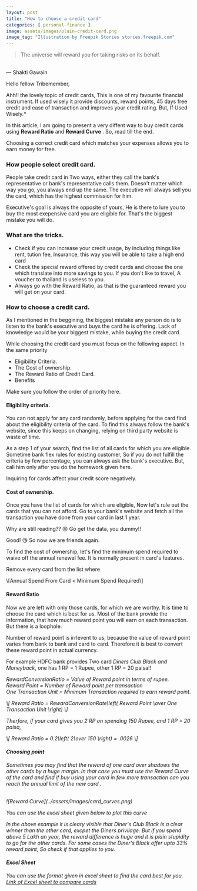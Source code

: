 ```yaml
---
layout: post
title: "How to choose a credit card"
categories: [ personal-finance ]
image: assets/images/plain-credit-card.png
image_tag: "Illustration by Freepik Stories stories.freepik.com"
---
```

> The universe will reward you for taking risks on its behalf.
<br>
— Shakti Gawain


Hello fellow Tribemember,

Ahh!! the lovely topic of credit cards, This is one of my favourite financial instrument. If used wisely it provide discounts, reward points, 45 days free credit and ease of transaction and improves your credit rating. But, If Used Wisely.* 

In this article, I am going to present a very diffent way to buy credit cards using **Reward Ratio** and **Reward Curve** . So, read till the end.

Choosing a correct credit card which matches your expenses allows you to earn money for free.

### How people select credit card.
People take credit card in Two ways, either they call the bank's representative or bank's representative calls them. Doesn't matter which way you go, you always end up the same. The executive will always sell you the card, which has the highest commission for him.

Executive's goal is always the opposite of yours, He is there to lure you to buy the most exepensive card you are eligible for. That's the biggest mistake you will do.

### What are the tricks.
* Check if you can increase your credit usage, by including things like rent, tution fee, Insurance, this way you will be able to take a high end card
* Check the special reward offered by credit cards and choose the one which translate into more savings to you. If you don't like to travel, A voucher to thailand is useless to you.
* Always go with the Reward Ratio, as that is the guaranteed reward you will get on your card. 

### How to choose a credit card.
As I mentioned in the beggining, the biggest mistake any person do is to listen to the bank's executive and buys the card he is offering. Lack of knowledge would be your biggest mistake, while buying the credit card.

While choosing the credit card you must focus on the following aspect. In the same priority

<ul class="is-style-checkmark-list">
<li>Eligibility Criteria.</li>
<li>The Cost of ownership.</li>
<li>The Reward Ratio of Credit Card.</li>
<li>Benefits</li>
</ul>

Make sure you follow the order of priority here.

#### Eligibility criteria.
You can not apply for any card randomly, before applying for the card find about the eligibility criteria of the card. To find this always follow the bank's website, since this keeps on changing, relying on third party website is waste of time.

As a step 1 of your search, find the list of all cards for which you are eligible. Sometime bank flex rules for existing customer, So if you do not fulfill the criteria by few percentage, you can always ask the bank's executive. But, call him only after you do the homework given here.

Inquiring for cards affect your credit score negatively.

#### Cost of ownership.
Once you have the list of cards for which are eligible, Now let's rule out the cards that you can not afford. Go to your bank's website and fetch all the transaction you have done from your card in last 1 year.

Why are still reading?? :angry: Go get the data, you dummy!!

Good! :kissing_heart: So now we are friends again.

To find the cost of ownership, let's find the minimum spend required to waive off the annual renewal fee. It is normally present in card's features.

Remove every card from the list where
<p>
\[Annual Spend From Card < Minimum Spend Required\]
</p>

#### Reward Ratio
Now we are left with only those cards, for which we are worthy. It is time to choose the card which is best for us.
Most of the bank provide the information, that how much reward point you will earn on each transaction. But there is a loophole.

Number of reward point is irrlevent to us, because the value of reward point varies from bank to bank and card to card. Therefore it is best to convert these reward point in actual currency.

For example HDFC bank provides Two card <i>Diners Club Black and Moneyback</i>, one has 1 RP = 1 Rupee, other 1 RP = 20 paisa!!


<i>RewardConversionRatio = Value of Reward point in terms of rupee.<i>
<br>
<i>Reward Point = Number of Reward point per transaction<i>
<br>
<i>One Transaction Unit = Minimum Transaction required to earn reward point.<i>
<p>
\[ Reward Ratio = RewardConversionRate\left( Reward Point \over One Transaction Unit \right) \]
</p>

Therfore, if your card gives you 2 RP on spending 150 Rupee, and 1 RP = 20 paisa,

<p>
\[ Reward Ratio = 0.2\left( 2\over 150 \right)  = .0026
 \] 
</p>

#### Choosing point
Sometimes you may find that the reward of one card over shadows the other cards by a huge margin. In that case you must use the Reward Curve of the card and find if buy using your card in few more transaction can you reach the annual limit of the new card .

<br>
![Reward Curve](../assets/images/card_curves.png)

<i>You can use the excel sheet given below to plot this curve<i>

In the above example it is cleary visible that Diner's Club Black is a clear winner than the other card, excpet the Diners privilage. But if you spend above 5 Lakh an year, the reward difference is huge and it is plain stupidity to go for the other cards. For some cases the Diner's Black offer upto 33% reward point, So check if that applies to you.

#### Excel Sheet
You can use the format given in excel sheet to find the card best for you.
[Link of Excel sheet to compare cards](https://docs.google.com/spreadsheets/d/1xazjyv3SvSoYOSZ3s16xlSvwjWnQtAqffQHV2EN40rg/edit?usp=sharing)